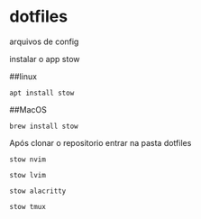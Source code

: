 # dotfiles
arquivos de config 

instalar o app stow 

##linux 

`apt install stow`


##MacOS

`brew install stow` 



Após clonar o repositorio entrar na pasta dotfiles

`stow nvim`

`stow lvim`

`stow alacritty`

`stow tmux`
